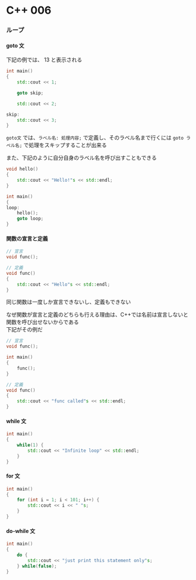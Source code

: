 # C++ 006

### ループ

#### goto 文

下記の例では、 13 と表示される

```cpp
int main()
{
    std::cout << 1;

    goto skip;

    std::cout << 2;

skip:
    std::cout << 3;
}
```

`goto文` では、`ラベル名: 処理内容;` で定義し、そのラベル名まで行くには `goto ラベル名;` で処理をスキップすることが出来る

また、下記のように自分自身のラベル名を呼び出すこともできる

```cpp
void hello()
{
    std::cout << "Hello!"s << std::endl;
}

int main()
{
loop:
    hello();
    goto loop;
}
```

#### 関数の宣言と定義

```cpp
// 宣言
void func();

// 定義
void func()
{
    std::cout << "Hello"s << std::endl;
}
```

同じ関数は一度しか宣言できないし、定義もできない

なぜ関数が宣言と定義のどちらも行える理由は、C++では名前は宣言しないと関数を呼び出せないからである  
下記がその例だ

```cpp
// 宣言
void func();

int main()
{
    func();
}

// 定義
void func()
{
    std::cout << "func called"s << std::endl;
}
```

#### while 文

```cpp
int main()
{
    while(1) {
        std::cout << "Infinite loop" << std::endl;
    }
}
```

#### for 文

```cpp
int main()
{
    for (int i = 1; i < 101; i++) {
        std::cout << i << " "s;
    }
}
```

#### do-while 文

```cpp
int main()
{
    do {
        std::cout << "just print this statement only"s;
    } while(false);
}
```
